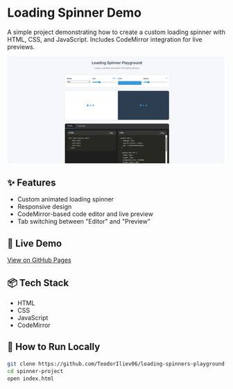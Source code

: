 # Loading Spinner Demo

A simple project demonstrating how to create a custom loading spinner with HTML, CSS, and JavaScript. Includes CodeMirror integration for live previews.

![Spinner Preview](./docs/page-preview.png)

## ✨ Features

- Custom animated loading spinner
- Responsive design
- CodeMirror-based code editor and live preview
- Tab switching between "Editor" and "Preview"

## 🚀 Live Demo

[View on GitHub Pages](https://teodoriliev06.github.io/loading-spinners-playground/)

## 📦 Tech Stack

- HTML
- CSS
- JavaScript
- CodeMirror

## 📁 How to Run Locally

```bash
git clone https://github.com/TeodorIliev06/loading-spinners-playground.git
cd spinner-project
open index.html
